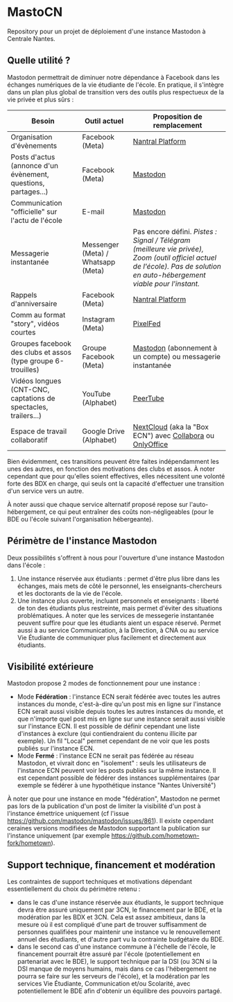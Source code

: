 # MastoCN

Repository pour un projet de déploiement d'une instance Mastodon à Centrale Nantes.

## Quelle utilité ?

Mastodon permettrait de diminuer notre dépendance à Facebook dans les échanges numériques de la vie étudiante de l'école. En pratique, il s'intègre dans un plan plus global de transition vers des outils plus respectueux de la vie privée et plus sûrs :

| Besoin | Outil actuel | Proposition de remplacement |
| --- | --- | --- |
| Organisation d'évènements | Facebook (Meta) | [Nantral Platform](https://nantral-platform.fr/) |
| Posts d'actus (annonce d'un évènement, questions, partages...) | Facebook (Meta) | [Mastodon](https://piaille.fr/) |
| Communication "officielle" sur l'actu de l'école | E-mail | [Mastodon](https://piaille.fr/) |
| Messagerie instantanée | Messenger (Meta) / Whatsapp (Meta) | Pas encore défini. *Pistes : Signal / Télégram (meilleure vie privée), Zoom (outil officiel actuel de l'école). Pas de solution en auto-hébergement viable pour l'instant.* |
| Rappels d'anniversaire | Facebook (Meta) | [Nantral Platform](https://nantral-platform.fr/) |
| Comm au format "story", vidéos courtes | Instagram (Meta) | [PixelFed](https://github.com/pixelfed/pixelfed) |
| Groupes facebook des clubs et assos (type groupe 6-trouilles) | Groupe Facebook (Meta) | [Mastodon](https://piaille.fr/) (abonnement à un compte) ou messagerie instantanée |
| Vidéos longues (CNT-CNC, captations de spectacles, trailers...) | YouTube (Alphabet) | [PeerTube](https://www.peertube.fr/) |
| Espace de travail collaboratif | Google Drive (Alphabet) | [NextCloud](https://nextcloud.com/) (aka la "Box ECN") avec [Collabora](https://www.collaboraoffice.com/) ou [OnlyOffice](https://www.onlyoffice.com/fr/) |

Bien évidemment, ces transitions peuvent être faites indépendamment les unes des autres, en fonction des motivations des clubs et assos. À noter cependant que pour qu'elles soient effectives, elles nécessitent une volonté forte des BDX en charge, qui seuls ont la capacité d'effectuer une transition d'un service vers un autre.

À noter aussi que chaque service alternatif proposé repose sur l'auto-hébergement, ce qui peut entraîner des coûts non-négligeables (pour le BDE ou l'école suivant l'organisation hébergeante).

## Périmètre de l'instance Mastodon

Deux possibilités s'offrent à nous pour l'ouverture d'une instance Mastodon dans l'école :
1. Une instance réservée aux étudiants : permet d'être plus libre dans les échanges, mais mets de côté le personnel, les enseignants-chercheurs et les doctorants de la vie de l'école.
2. Une instance plus ouverte, incluant personnels et enseignants : liberté de ton des étudiants plus restreinte, mais permet d'éviter des situations problématiques. À noter que les services de messegerie instantanée peuvent suffire pour que les étudiants aient un espace réservé. Permet aussi à au service Communication, à la Direction, à CNA ou au service Vie Étudiante de communiquer plus facilement et directement aux étudiants.

## Visibilité extérieure

Mastodon propose 2 modes de fonctionnement pour une instance :
* Mode **Fédération** : l'instance ECN serait fédérée avec toutes les autres instances du monde, c'est-à-dire qu'un post mis en ligne sur l'instance ECN serait aussi visible depuis toutes les autres instances du monde, et que n'importe quel post mis en ligne sur une instance serait aussi visible sur l'instance ECN. Il est possible de définir cependant une liste d'instances à exclure (qui contiendraient du contenu illicite par exemple). Un fil "Local" permet cependant de ne voir que les posts publiés sur l'instance ECN.
* Mode **Fermé** : l'instance ECN ne serait pas fédérée au réseau Mastodon, et vivrait donc en "isolement" : seuls les utilisateurs de l'instance ECN peuvent voir les posts publiés sur la même instance. Il est cependant possible de fédérer des instances supplémentaires (par exemple se fédérer à une hypothétique instance "Nantes Université")

À noter que pour une instance en mode "fédération", Mastodon ne permet pas lors de la publication d'un post de limiter la visibilité d'un post à l'instance émettrice uniquement (cf l'issue https://github.com/mastodon/mastodon/issues/861). Il existe cependant ceraines versions modifiées de Mastodon supportant la publication sur l'instance uniquement (par exemple https://github.com/hometown-fork/hometown).

## Support technique, financement et modération

Les contraintes de support techniques et motivations dépendant essentiellement du choix du périmètre retenu :
* dans le cas d'une instance réservée aux étudiants, le support technique devra être assuré uniquement par 3CN, le financement par le BDE, et la modération par les BDX et 3CN. Cela est assez ambitieux, dans la mesure où il est compliqué d'une part de trouver suffisamment de personnes qualifiées pour maintenir une instance vu le renouvellement annuel des étudiants, et d'autre part vu la contrainte budgétaire du BDE.
* dans le second cas d'une instance commune à l'échelle de l'école, le financement pourrait être assuré par l'école (potentiellement en partenariat avec le BDE), le support technique par la DSI (ou 3CN si la DSI manque de moyens humains, mais dans ce cas l'hébergement ne pourra se faire sur les serveurs de l'école), et la modération par les services Vie Étudiante, Communication et/ou Scolarité, avec potentiellement le BDE afin d'obtenir un équilibre des pouvoirs partagé.
